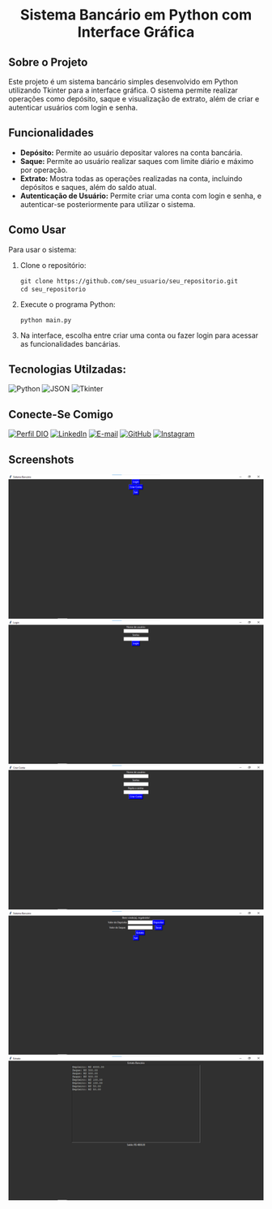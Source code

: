 <h1 align="center">Sistema Bancário em Python com Interface Gráfica</h1>

## Sobre o Projeto
Este projeto é um sistema bancário simples desenvolvido em Python utilizando Tkinter para a interface gráfica. O sistema permite realizar operações como depósito, saque e visualização de extrato, além de criar e autenticar usuários com login e senha.

## Funcionalidades
- **Depósito:** Permite ao usuário depositar valores na conta bancária.
- **Saque:** Permite ao usuário realizar saques com limite diário e máximo por operação.
- **Extrato:** Mostra todas as operações realizadas na conta, incluindo depósitos e saques, além do saldo atual.
- **Autenticação de Usuário:** Permite criar uma conta com login e senha, e autenticar-se posteriormente para utilizar o sistema.

## Como Usar
Para usar o sistema:
1. Clone o repositório:
   ```
   git clone https://github.com/seu_usuario/seu_repositorio.git
   cd seu_repositorio
2. Execute o programa Python:
   ```
   python main.py
3. Na interface, escolha entre criar uma conta ou fazer login para acessar as funcionalidades bancárias.

## Tecnologias Utilzadas:
![Python](https://img.shields.io/badge/Python-white?style=for-the-badge&logo=python&logoColor=0077B5)
![JSON](https://img.shields.io/badge/JSON-white?style=for-the-badge&logo=json&logoColor=0077B5)
![Tkinter](https://img.shields.io/badge/Tkinter-white?style=for-the-badge&logo=tkinter&logoColor=0077B5)

## Conecte-Se Comigo
[![Perfil DIO](https://img.shields.io/badge/-Meu%20Perfil%20na%20DIO-white?style=for-the-badge&logo=gitbook&logoColor=0077B5)](https://www.dio.me/users/contato_marcosgabrielsr)
[![LinkedIn](https://img.shields.io/badge/LinkedIn-white?style=for-the-badge&logo=linkedin&logoColor=0077B5)](https://www.linkedin.com/in/gabriel-souza-b96389248/)
[![E-mail](https://img.shields.io/badge/-Email-white?style=for-the-badge&logo=microsoft-outlook&logoColor=0077B5)](mailto:Contato.marcosgabrielsr@gmail.com)
[![GitHub](https://img.shields.io/badge/GitHub-white?style=for-the-badge&logo=github&logoColor=0077B5)](https://github.com/mgabrielsr)
[![Instagram](https://img.shields.io/badge/Instagram-white?style=for-the-badge&logo=instagram&logoColor=0077B5)](https://www.instagram.com/bieel.zp/)

## Screenshots
![Tela 1](screenshots/Tela1.png)
![Tela Login](screenshots/Tela_Login.png)
![Tela Criar Conta](screenshots/Tela_Criar_Conta.png)
![Tela Menu](screenshots/Menu.png)
![Tela Extrato](screenshots/Tela_Extrato.png)
